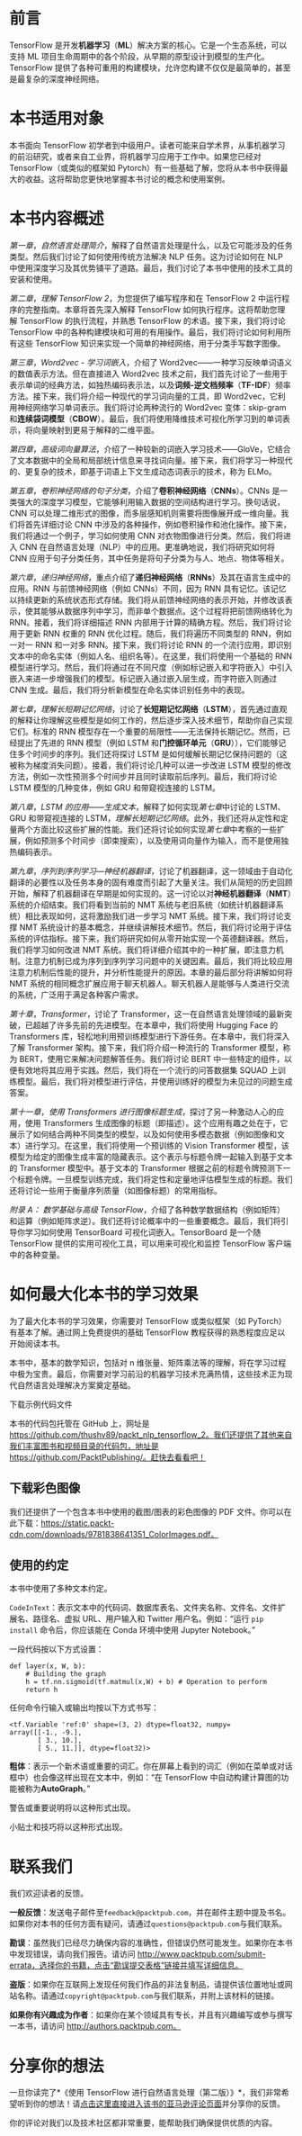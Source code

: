 # 前言

TensorFlow 是开发**机器学习**（**ML**）解决方案的核心。它是一个生态系统，可以支持 ML 项目生命周期中的各个阶段，从早期的原型设计到模型的生产化。TensorFlow 提供了各种可重用的构建模块，允许您构建不仅仅是最简单的，甚至是最复杂的深度神经网络。

# 本书适用对象

本书面向 TensorFlow 初学者到中级用户。读者可能来自学术界，从事机器学习的前沿研究，或者来自工业界，将机器学习应用于工作中。如果您已经对 TensorFlow（或类似的框架如 Pytorch）有一些基础了解，您将从本书中获得最大的收益。这将帮助您更快地掌握本书讨论的概念和使用案例。

# 本书内容概述

*第一章*，*自然语言处理简介*，解释了自然语言处理是什么，以及它可能涉及的任务类型。然后我们讨论了如何使用传统方法解决 NLP 任务。这为讨论如何在 NLP 中使用深度学习及其优势铺平了道路。最后，我们讨论了本书中使用的技术工具的安装和使用。

*第二章*，*理解 TensorFlow 2*，为您提供了编写程序和在 TensorFlow 2 中运行程序的完整指南。本章将首先深入解释 TensorFlow 如何执行程序。这将帮助您理解 TensorFlow 的执行流程，并熟悉 TensorFlow 的术语。接下来，我们将讨论 TensorFlow 中的各种构建模块和可用的有用操作。最后，我们将讨论如何利用所有这些 TensorFlow 知识来实现一个简单的神经网络，用于分类手写数字图像。

*第三章*，*Word2vec - 学习词嵌入*，介绍了 Word2vec——一种学习反映单词语义的数值表示方法。但在直接进入 Word2vec 技术之前，我们首先讨论了一些用于表示单词的经典方法，如独热编码表示法，以及**词频-逆文档频率**（**TF-IDF**）频率方法。接下来，我们将介绍一种现代的学习词向量的工具，即 Word2vec，它利用神经网络学习单词表示。我们将讨论两种流行的 Word2vec 变体：skip-gram 和**连续袋词模型**（**CBOW**）。最后，我们将使用降维技术可视化所学习到的单词表示，将向量映射到更易于解释的二维平面。

*第四章*，*高级词向量算法*，介绍了一种较新的词嵌入学习技术——GloVe，它结合了文本数据中的全局和局部统计信息来寻找词向量。接下来，我们将学习一种现代的、更复杂的技术，即基于词语上下文生成动态词表示的技术，称为 ELMo。

*第五章*，*卷积神经网络的句子分类*，介绍了**卷积神经网络**（**CNNs**）。CNNs 是一类强大的深度学习模型，它能够利用输入数据的空间结构进行学习。换句话说，CNN 可以处理二维形式的图像，而多层感知机则需要将图像展开成一维向量。我们将首先详细讨论 CNN 中涉及的各种操作，例如卷积操作和池化操作。接下来，我们将通过一个例子，学习如何使用 CNN 对衣物图像进行分类。然后，我们将进入 CNN 在自然语言处理（NLP）中的应用。更准确地说，我们将研究如何将 CNN 应用于句子分类任务，其中任务是将句子分类为与人、地点、物体等相关。

*第六章*，*递归神经网络*，重点介绍了**递归神经网络**（**RNNs**）及其在语言生成中的应用。RNN 与前馈神经网络（例如 CNNs）不同，因为 RNN 具有记忆。该记忆以持续更新的系统状态形式存储。我们将从前馈神经网络的表示开始，并修改该表示，使其能够从数据序列中学习，而非单个数据点。这个过程将把前馈网络转化为 RNN。接着，我们将详细描述 RNN 内部用于计算的精确方程。然后，我们将讨论用于更新 RNN 权重的 RNN 优化过程。随后，我们将遍历不同类型的 RNN，例如一对一 RNN 和一对多 RNN。接下来，我们将讨论 RNN 的一个流行应用，即识别文本中的命名实体（例如人名、组织名等）。在这里，我们将使用一个基础的 RNN 模型进行学习。然后，我们将通过在不同尺度（例如标记嵌入和字符嵌入）中引入嵌入来进一步增强我们的模型。标记嵌入通过嵌入层生成，而字符嵌入则通过 CNN 生成。最后，我们将分析新模型在命名实体识别任务中的表现。

*第七章*，*理解长短期记忆网络*，讨论了**长短期记忆网络**（**LSTM**），首先通过直观的解释让你理解这些模型是如何工作的，然后逐步深入技术细节，帮助你自己实现它们。标准的 RNN 模型存在一个重要的局限性——无法保持长期记忆。然而，已经提出了先进的 RNN 模型（例如 LSTM 和**门控循环单元**（**GRU**）），它们能够记住多个时间步的序列。我们还将探讨 LSTM 是如何缓解长期记忆保持问题的（这被称为梯度消失问题）。接着，我们将讨论几种可以进一步改进 LSTM 模型的修改方法，例如一次性预测多个时间步并且同时读取前后序列。最后，我们将讨论 LSTM 模型的几种变体，例如 GRU 和带窥视连接的 LSTM。

*第八章*，*LSTM 的应用——生成文本*，解释了如何实现*第七章*中讨论的 LSTM、GRU 和带窥视连接的 LSTM，*理解长短期记忆网络*。此外，我们还将从定性和定量两个方面比较这些扩展的性能。我们还将讨论如何实现*第七章*中考察的一些扩展，例如预测多个时间步（即束搜索），以及使用词向量作为输入，而不是使用独热编码表示。

*第九章*，*序列到序列学习—神经机器翻译*，讨论了机器翻译，这一领域由于自动化翻译的必要性以及任务本身的固有难度而引起了大量关注。我们从简短的历史回顾开始，解释了机器翻译在早期是如何实现的。这一讨论以对**神经机器翻译**（**NMT**）系统的介绍结束。我们将看到当前的 NMT 系统与老旧系统（如统计机器翻译系统）相比表现如何，这将激励我们进一步学习 NMT 系统。接下来，我们将讨论支撑 NMT 系统设计的基本概念，并继续讲解技术细节。然后，我们将讨论用于评估系统的评估指标。接下来，我们将研究如何从零开始实现一个英德翻译器。然后，我们将学习如何改进 NMT 系统。我们将详细介绍其中的一种扩展，即注意力机制。注意力机制已成为序列到序列学习问题中的关键因素。最后，我们将比较应用注意力机制后性能的提升，并分析性能提升的原因。本章的最后部分将讲解如何将 NMT 系统的相同概念扩展应用于聊天机器人。聊天机器人是能够与人类进行交流的系统，广泛用于满足各种客户需求。

*第十章*，*Transformer*，讨论了 Transformer，这一在自然语言处理领域的最新突破，已超越了许多先前的先进模型。在本章中，我们将使用 Hugging Face 的 Transformers 库，轻松地利用预训练模型进行下游任务。在本章中，我们将深入了解 Transformer 架构。接下来，我们将介绍一种流行的 Transformer 模型，称为 BERT，使用它来解决问题解答任务。我们将讨论 BERT 中一些特定的组件，以便有效地将其应用于实践。然后，我们将在一个流行的问答数据集 SQUAD 上训练模型。最后，我们将对模型进行评估，并使用训练好的模型为未见过的问题生成答案。

*第十一章*，*使用 Transformers 进行图像标题生成*，探讨了另一种激动人心的应用，使用 Transformers 生成图像的标题（即描述）。这个应用有趣之处在于，它展示了如何结合两种不同类型的模型，以及如何使用多模态数据（例如图像和文本）进行学习。在这里，我们将使用一个预训练的 Vision Transformer 模型，该模型为给定的图像生成丰富的隐藏表示。这个表示与标题令牌一起输入到基于文本的 Transformer 模型中。基于文本的 Transformer 根据之前的标题令牌预测下一个标题令牌。一旦模型训练完成，我们将定性和定量地评估模型生成的标题。我们还将讨论一些用于衡量序列质量（如图像标题）的常用指标。

*附录 A：* *数学基础与高级 TensorFlow*，介绍了各种数学数据结构（例如矩阵）和运算（例如矩阵求逆）。我们还将讨论概率中的一些重要概念。最后，我们将引导你学习如何使用 TensorBoard 可视化词嵌入。TensorBoard 是一个随 TensorFlow 提供的实用可视化工具，可以用来可视化和监控 TensorFlow 客户端中的各种变量。

# 如何最大化本书的学习效果

为了最大化本书的学习效果，你需要对 TensorFlow 或类似框架（如 PyTorch）有基本了解。通过网上免费提供的基础 TensorFlow 教程获得的熟悉程度应足以开始阅读本书。

本书中，基本的数学知识，包括对 n 维张量、矩阵乘法等的理解，将在学习过程中极为宝贵。最后，你需要对学习前沿的机器学习技术充满热情，这些技术正为现代自然语言处理解决方案奠定基础。

下载示例代码文件

本书的代码包托管在 GitHub 上，网址是 https://github.com/thushv89/packt_nlp_tensorflow_2。我们还提供了其他来自我们丰富图书和视频目录的代码包，地址是 https://github.com/PacktPublishing/。赶快去看看吧！

## 下载彩色图像

我们还提供了一个包含本书中使用的截图/图表的彩色图像的 PDF 文件。你可以在此下载：https://static.packt-cdn.com/downloads/9781838641351_ColorImages.pdf。

## 使用的约定

本书中使用了多种文本约定。

`CodeInText`：表示文本中的代码词、数据库表名、文件夹名称、文件名、文件扩展名、路径名、虚拟 URL、用户输入和 Twitter 用户名。例如：“运行 `pip install` 命令后，你应该能在 Conda 环境中使用 Jupyter Notebook。”

一段代码按以下方式设置：

```
def layer(x, W, b):
    # Building the graph
    h = tf.nn.sigmoid(tf.matmul(x,W) + b) # Operation to perform
    return h 
```

任何命令行输入或输出均按以下方式书写：

```
<tf.Variable 'ref:0' shape=(3, 2) dtype=float32, numpy=
array([[-1., -9.],
       [ 3., 10.],
       [ 5., 11.]], dtype=float32)> 
```

**粗体**：表示一个新术语或重要的词汇。你在屏幕上看到的词汇（例如在菜单或对话框中）也会像这样出现在文本中，例如：“在 TensorFlow 中自动构建计算图的功能被称为**AutoGraph**。”

警告或重要说明将以这种形式出现。

小贴士和技巧将以这种形式出现。

# 联系我们

我们欢迎读者的反馈。

**一般反馈**：发送电子邮件至`feedback@packtpub.com`，并在邮件主题中提及书名。如果你对本书的任何方面有疑问，请通过`questions@packtpub.com`与我们联系。

**勘误**：虽然我们已经尽力确保内容的准确性，但错误仍然可能发生。如果你在本书中发现错误，请向我们报告。请访问 http://www.packtpub.com/submit-errata，选择你的书籍，点击“勘误提交表格”链接并填写详细信息。

**盗版**：如果你在互联网上发现任何我们作品的非法复制品，请提供该位置地址或网站名称。请通过`copyright@packtpub.com`与我们联系，并附上该材料的链接。

**如果你有兴趣成为作者**：如果你在某个领域具有专长，并且有兴趣编写或参与撰写一本书，请访问 http://authors.packtpub.com。

# 分享你的想法

一旦你读完了*《使用 TensorFlow 进行自然语言处理（第二版）》*，我们非常希望听到你的想法！请[点击这里直接进入该书的亚马逊评论页面](https://packt.link/r/1838641351)并分享你的反馈。

你的评论对我们以及技术社区都非常重要，能帮助我们确保提供优质的内容。
